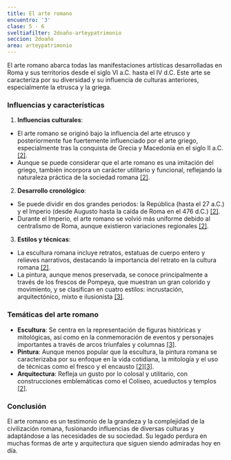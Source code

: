 ```yaml
---
title: El arte romano
encuentro: '3'
clase: 5 - 6
sveltiafilter: 2doaño-arteypatrimonio
seccion: 2doaño
area: arteypatrimonio
---
```

El arte romano abarca todas las manifestaciones artísticas desarrolladas en Roma y sus territorios desde el siglo VI a.C. hasta el IV d.C. Este arte se caracteriza por su diversidad y su influencia de culturas anteriores, especialmente la etrusca y la griega.


### Influencias y características

1. **Influencias culturales**: 

- El arte romano se originó bajo la influencia del arte etrusco y posteriormente fue fuertemente influenciado por el arte griego, especialmente tras la conquista de Grecia y Macedonia en el siglo II a.C. [[2]](https://es.wikipedia.org/wiki/Arte_de_la_Antigua_Roma).
- Aunque se puede considerar que el arte romano es una imitación del griego, también incorpora un carácter utilitario y funcional, reflejando la naturaleza práctica de la sociedad romana [[2]](https://es.wikipedia.org/wiki/Arte_de_la_Antigua_Roma).

2. **Desarrollo cronológico**:

- Se puede dividir en dos grandes periodos: la República (hasta el 27 a.C.) y el Imperio (desde Augusto hasta la caída de Roma en el 476 d.C.) [[2]](https://es.wikipedia.org/wiki/Arte_de_la_Antigua_Roma).
- Durante el Imperio, el arte romano se volvió más uniforme debido al centralismo de Roma, aunque existieron variaciones regionales [[2]](https://es.wikipedia.org/wiki/Arte_de_la_Antigua_Roma).

3. **Estilos y técnicas**:

- La escultura romana incluye retratos, estatuas de cuerpo entero y relieves narrativos, destacando la importancia del retrato en la cultura romana [[2]](https://es.wikipedia.org/wiki/Arte_de_la_Antigua_Roma).
- La pintura, aunque menos preservada, se conoce principalmente a través de los frescos de Pompeya, que muestran un gran colorido y movimiento, y se clasifican en cuatro estilos: incrustación, arquitectónico, mixto e ilusionista [[3]](https://www.crehana.com/blog/estilo-vida/arte-romano-pintura/).

### Temáticas del arte romano

- **Escultura**: Se centra en la representación de figuras históricas y mitológicas, así como en la conmemoración de eventos y personajes importantes a través de arcos triunfales y columnas [[3]](https://www.crehana.com/blog/estilo-vida/arte-romano-pintura/).
- **Pintura**: Aunque menos popular que la escultura, la pintura romana se caracterizaba por su enfoque en la vida cotidiana, la mitología y el uso de técnicas como el fresco y el encausto [[2]](https://es.wikipedia.org/wiki/Arte_de_la_Antigua_Roma)[[3]](https://www.crehana.com/blog/estilo-vida/arte-romano-pintura/).
- **Arquitectura**: Refleja un gusto por lo colosal y utilitario, con construcciones emblemáticas como el Coliseo, acueductos y templos [[2]](https://es.wikipedia.org/wiki/Arte_de_la_Antigua_Roma).

### Conclusión

El arte romano es un testimonio de la grandeza y la complejidad de la civilización romana, fusionando influencias de diversas culturas y adaptándose a las necesidades de su sociedad. Su legado perdura en muchas formas de arte y arquitectura que siguen siendo admiradas hoy en día.
